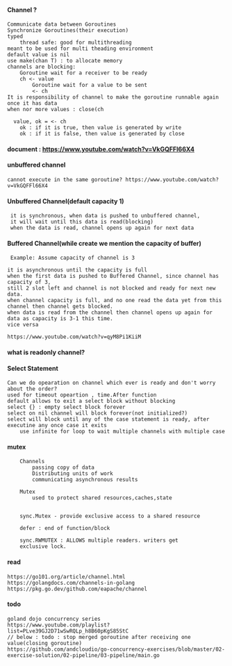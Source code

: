 #### Channel ?

 	Communicate data between Goroutines
  	Synchronize Goroutines(their execution)
   	typed 
    	thread safe: good for multithreading
	meant to be used for multi theading environment
 	default value is nil
 	use make(chan T) : to allocate memory
  	channels are blocking: 
   		Goroutine wait for a receiver to be ready
   		ch <- value
     		Goroutine wait for a value to be sent
       		<- ch
	It is responsibility of channel to make the goroutine runnable again once it has data
 	when nor more values : close(ch

	  value, ok = <- ch
	  	ok : if it is true, then value is generated by write
	   	ok : if it is false, then value is generated by close
  	

#### document : https://www.youtube.com/watch?v=VkGQFFl66X4

#### unbuffered channel 

	cannot execute in the same goroutine? https://www.youtube.com/watch?v=VkGQFFl66X4

#### Unbuffered Channel(default capacity 1)
	
     it is synchronous, when data is pushed to unbuffered channel, 
     it will wait until this data is read(blocking)
     when the data is read, channel opens up again for next data 

#### Buffered Channel(while create we mention the capacity of buffer)
	
     Example: Assume capacity of channel is 3  
     
  	it is asynchronous until the capacity is full  
  	when the first data is pushed to Buffered Channel, since channel has capacity of 3,   
   	still 2 slot left and channel is not blocked and ready for next new data.  
  	when channel capacity is full, and no one read the data yet from this channel then channel gets blocked.
  	when data is read from the channel then channel opens up again for data as capacity is 3-1 this time. 
   	vice versa
  	
  	https://www.youtube.com/watch?v=qyM8Pi1KiiM

#### what is readonly channel?


#### Select Statement

	Can we do opearation on channel which ever is ready and don't worry about the order?
 	used for timeout opeartion , time.After function
	default allows to exit a select block without blocking
 	select {} : empty select block forever
  	select on nil channel will block forever(not initialized?)
   	select will block until any of the case statement is ready, after executine any once case it exits
    	use infinite for loop to wait multiple channels with multiple case
   
  
#### mutex
		
		Channels 
			passing copy of data
			Distributing units of work
			communicating asynchronous results
			
		Mutex
			used to protect shared resources,caches,state
			
		
		sync.Mutex - provide exclusive access to a shared resource
		
		defer : end of function/block
		
		sync.RWMUTEX : ALLOWS multiple readers. writers get
		exclusive lock.


#### read

	https://go101.org/article/channel.html
 	https://golangdocs.com/channels-in-golang
 	https://pkg.go.dev/github.com/eapache/channel

#### todo
	
	goland dojo concurrency series
	https://www.youtube.com/playlist?list=PLve39GJ2D71wSwRQLp_h8B60pKgS85StC
 	// below : todo : stop merged goroutine after receiving one value(closing goroutine)
  	https://github.com/andcloudio/go-concurrency-exercises/blob/master/02-exercise-solution/02-pipeline/03-pipeline/main.go
